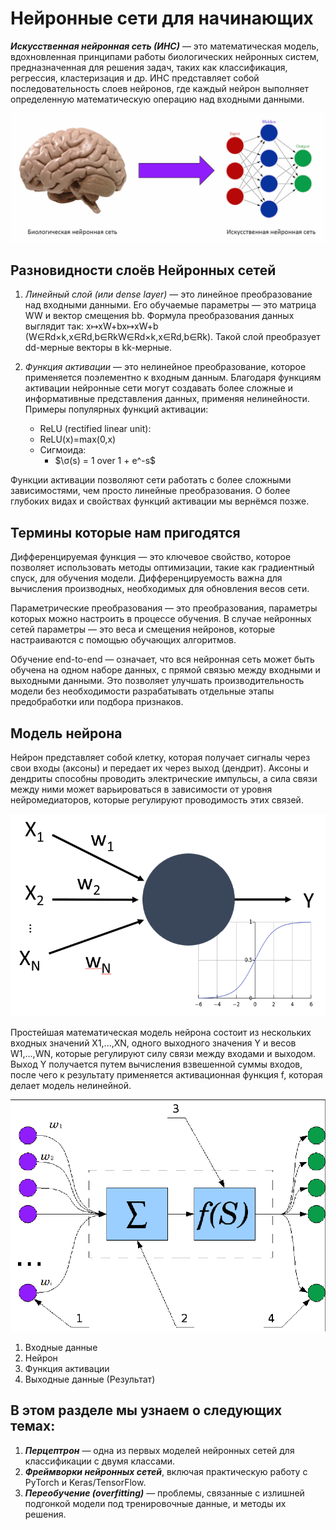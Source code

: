 # Нейронные сети для начинающих

**_Искусственная нейронная сеть (ИНС)_** — это математическая модель, вдохновленная принципами работы биологических нейронных систем, предназначенная для решения задач, таких как классификация, регрессия, кластеризация и др. ИНС представляет собой последовательность слоев нейронов, где каждый нейрон выполняет определенную математическую операцию над входными данными.

![Example](./images/NeuralNetwork.jpg)

## Разновидности слоёв Нейронных сетей

1. _Линейный слой (или dense layer)_ — это линейное преобразование над входными данными. Его обучаемые параметры — это матрица WW и вектор смещения bb. Формула преобразования данных выглядит так:
   x↦xW+bx↦xW+b (W∈Rd×k,x∈Rd,b∈RkW∈Rd×k,x∈Rd,b∈Rk).
   Такой слой преобразует dd-мерные векторы в kk-мерные.

2. _Функция активации_ — это нелинейное преобразование, которое применяется поэлементно к входным данным. Благодаря функциям активации нейронные сети могут создавать более сложные и информативные представления данных, применяя нелинейности. Примеры популярных функций активации:
   - ReLU (rectified linear unit):
   * ReLU(x)=max(0,x)
   - Сигмоида:
     - $\σ(s) = 1 over 1 + e^-s$

Функции активации позволяют сети работать с более сложными зависимостями, чем просто линейные преобразования. О более глубоких видах и свойствах функций активации мы вернёмся позже.

## Термины которые нам пригодятся

Дифференцируемая функция — это ключевое свойство, которое позволяет использовать методы оптимизации, такие как градиентный спуск, для обучения модели. Дифференцируемость важна для вычисления производных, необходимых для обновления весов сети.

Параметрические преобразования — это преобразования, параметры которых можно настроить в процессе обучения. В случае нейронных сетей параметры — это веса и смещения нейронов, которые настраиваются с помощью обучающих алгоритмов.

Обучение end-to-end — означает, что вся нейронная сеть может быть обучена на одном наборе данных, с прямой связью между входными и выходными данными. Это позволяет улучшать производительность модели без необходимости разрабатывать отдельные этапы предобработки или подбора признаков.

## Модель нейрона

Нейрон представляет собой клетку, которая получает сигналы через свои входы (аксоны) и передает их через выход (дендрит). Аксоны и дендриты способны проводить электрические импульсы, а сила связи между ними может варьироваться в зависимости от уровня нейромедиаторов, которые регулируют проводимость этих связей.

![Neuron](./images/artneuron.png)

Простейшая математическая модель нейрона состоит из нескольких входных значений X1,...,XN​, одного выходного значения Y и весов W1,...,WN​, которые регулируют силу связи между входами и выходом. Выход Y получается путем вычисления взвешенной суммы входов, после чего к результату применяется активационная функция f, которая делает модель нелинейной.

![Arct](./images/Artificial_Neuron_Scheme.png)

1. Входные данные
2. Нейрон
3. Функция активации
4. Выходные данные (Результат)

## В этом разделе мы узнаем о следующих темах:

1. **_Перцептрон_** — одна из первых моделей нейронных сетей для классификации с двумя классами.
2. **_Фреймворки нейронных сетей_**, включая практическую работу с PyTorch и Keras/TensorFlow.
3. **_Переобучение (overfitting)_** — проблемы, связанные с излишней подгонкой модели под тренировочные данные, и методы их решения.
